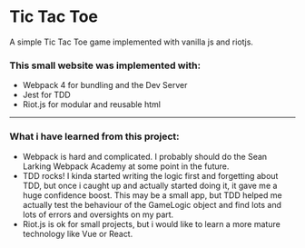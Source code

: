 # Tic Tac Toe
A simple Tic Tac Toe game implemented with vanilla js and riotjs.

### This small website was implemented with:
* Webpack 4 for bundling and the Dev Server
* Jest for TDD
* Riot.js for modular and reusable html

---

### What i have learned from this project:
* Webpack is hard and complicated. I probably should do the Sean Larking Webpack Academy at some point in the future.
* TDD rocks! I kinda started writing the logic first and forgetting about TDD, but once i caught up and actually started doing it, it gave me a huge confidence boost. This may be a small app, but TDD helped me actually test the behaviour of the GameLogic object and find lots and lots of errors and oversights on my part.
* Riot.js is ok for small projects, but i would like to learn a more mature technology like Vue or React.
